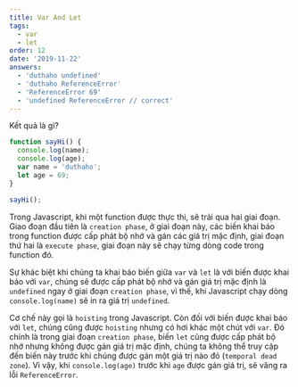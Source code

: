 ```yaml
---
title: Var And Let
tags:
  - var
  - let
order: 12
date: '2019-11-22'
answers:
  - 'duthaho undefined'
  - 'duthaho ReferenceError'
  - 'ReferenceError 69'
  - 'undefined ReferenceError // correct'
---
```


Kết quả là gì?

```javascript
function sayHi() {
  console.log(name);
  console.log(age);
  var name = 'duthaho';
  let age = 69;
}

sayHi();
```

<!-- explanation -->

Trong Javascript, khi một function được thực thi, sẽ trải qua hai giai đoạn. Giao đoạn đầu tiên là `creation phase`, ở giai đoạn này, các biến khai báo trong function được cấp phát bộ nhớ và gán các giá trị mặc định, giai đoạn thứ hai là `execute phase`, giai đoạn này sẽ chạy từng dòng code trong function đó.

Sự khác biệt khi chúng ta khai báo biến giữa `var` và `let` là với biến được khai báo với `var`, chúng sẽ được cấp phát bộ nhớ và gán giá trị mặc định là `undefined` ngay ở giai đoạn `creation phase`, vì thế, khi Javascript chạy dòng `console.log(name)` sẽ in ra giá trị `undefined`.

Cơ chế này gọi là `hoisting` trong Javascript. Còn đối với biến được khai báo với `let`, chúng cũng được `hoisting` nhưng có hơi khác một chút với `var`. Đó chính là trong giai đoạn `creation phase`, biến `let` cũng được cấp phát bộ nhớ nhưng không được gán giá trị mặc định, chúng ta không thể truy cập đến biến này trước khi chúng được gán một giá trị nào đó (`temporal dead zone`). Vì vậy, khi `console.log(age)` trước khi `age` được gán giá trị, sẽ văng ra lỗi `ReferenceError`.
